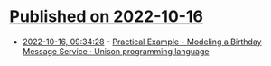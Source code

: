 # [Published on 2022-10-16](index.md)

* [2022-10-16, 09:34:28](https://lobste.rs/s/o7cp3r/practical_example_modeling_birthday) - [Practical Example - Modeling a Birthday Message Service · Unison programming language](https://www.unison-lang.org/blog/birthday-kata/)
